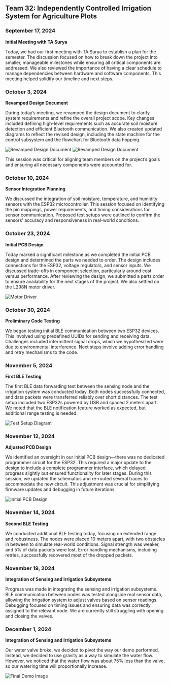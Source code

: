 ## Team 32: Independently Controlled Irrigation System for Agriculture Plots

### September 17, 2024
**Initial Meeting with TA Surya**

Today, we had our first meeting with TA Surya to establish a plan for the semester. The discussion focused on how to break down the project into smaller, manageable milestones while ensuring all critical components are addressed. We also reviewed the importance of having a clear schedule to manage dependencies between hardware and software components. This meeting helped solidify our timeline and next steps.

### October 3, 2024
**Revamped Design Document**

During today’s meeting, we revamped the design document to clarify system requirements and refine the overall project scope. Key changes included defining high-level requirements such as accurate soil moisture detection and efficient Bluetooth communication. We also created updated diagrams to reflect the revised design, including the state machine for the control subsystem and the flowchart for Bluetooth data hopping.

![Revamped Design Document](1.png)
![Revamped Design Document](2.png)

This session was critical for aligning team members on the project’s goals and ensuring all necessary components were accounted for.

### October 10, 2024
**Sensor Integration Planning**

We discussed the integration of soil moisture, temperature, and humidity sensors with the ESP32 microcontroller. This session focused on identifying the pin mappings, power requirements, and timing considerations for sensor communication. Proposed test setups were outlined to confirm the sensors' accuracy and responsiveness in real-world conditions.

### October 23, 2024
**Initial PCB Design**

Today marked a significant milestone as we completed the initial PCB design and determined the parts we needed to order. The design includes connections for the ESP32, voltage regulators, and sensor inputs. We discussed trade-offs in component selection, particularly around cost versus performance. After reviewing the design, we submitted a parts order to ensure availability for the next stages of the project. We also settled on the L298N motor driver.

![Motor Driver](driver.jpg)


### October 30, 2024
**Preliminary Code Testing**

We began testing initial BLE communication between two ESP32 devices. This involved using predefined UUIDs for sending and receiving data. Challenges included intermittent signal drops, which we hypothesized were due to environmental interference. Next steps involve adding error handling and retry mechanisms to the code.

### November 5, 2024
**First BLE Testing**

The first BLE data forwarding test between the sensing node and the irrigation system was conducted today. Both nodes successfully connected, and data packets were transferred reliably over short distances. The test setup included two ESP32s powered by USB and spaced 2 meters apart. We noted that the BLE notification feature worked as expected, but additional range testing is needed.

![Test Setup Diagram](timing.png)

### November 12, 2024
**Adjusted PCB Design**

We identified an oversight in our initial PCB design—there was no dedicated programmer circuit for the ESP32. This required a major update to the design to include a complete programmer interface, which delayed progress slightly but ensured functionality for later stages. During this session, we updated the schematics and re-routed several traces to accommodate the new circuit. This adjustment was crucial for simplifying firmware updates and debugging in future iterations.

![Initial PCB Design](pcb.png)

### November 14, 2024
**Second BLE Testing**

We conducted additional BLE testing today, focusing on extended range and robustness. The nodes were placed 10 meters apart, with two obstacles in between to simulate real-world conditions. Signal strength was weaker, and 5% of data packets were lost. Error handling mechanisms, including retries, successfully recovered most of the dropped packets.

### November 19, 2024
**Integration of Sensing and Irrigation Subsystems**

Progress was made in integrating the sensing and irrigation subsystems. BLE communication between nodes was tested alongside real sensor data, allowing the irrigation system to adjust valves based on sensor readings. Debugging focused on timing issues and ensuring data was correctly assigned to the relevant node. We are currently still struggling with opening and closing the valves.

### December 1, 2024
**Integration of Sensing and Irrigation Subsystems**

Our water valve broke, we decided to pivot the way our demo performed. Instead, we decided to use gravity as a way to simulate the water flow. However, we noticed that the water flow was about 75% less than the valve, so our watering time will proportionally increase.

![Final Demo Image](image9.png)

